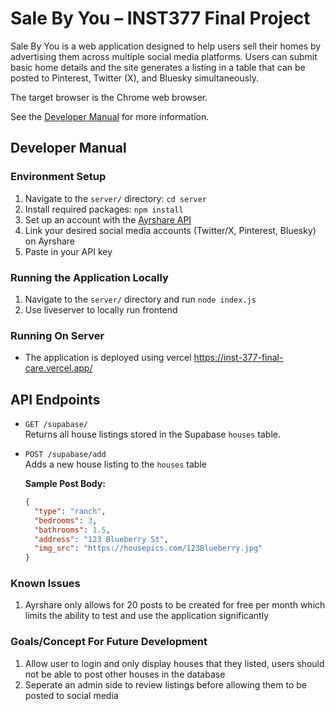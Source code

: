 # Sale By You – INST377 Final Project

Sale By You is a web application designed to help users sell their homes by advertising them across multiple social media platforms. Users can submit basic home details and the site generates a listing in a table that can be posted to Pinterest, Twitter (X), and Bluesky simultaneously.

The target browser is the Chrome web browser.

See the [Developer Manual](#developer-manual) for more information.

## Developer Manual

### Environment Setup

1. Navigate to the `server/` directory:
   `cd server`
2. Install required packages:
   `npm install`
3. Set up an account with the [Ayrshare API](https://www.ayrshare.com/)
4. Link your desired social media accounts (Twitter/X, Pinterest, Bluesky) on Ayrshare
5. Paste in your API key

### Running the Application Locally

1. Navigate to the `server/` directory and run
   `node index.js`
2. Use liveserver to locally run frontend

### Running On Server

- The application is deployed using vercel
  https://inst-377-final-care.vercel.app/

## API Endpoints

- `GET /supabase/`  
  Returns all house listings stored in the Supabase `houses` table.

- `POST /supabase/add`  
  Adds a new house listing to the `houses` table

  **Sample Post Body:**

  ```json
  {
    "type": "ranch",
    "bedrooms": 3,
    "bathrooms": 1.5,
    "address": "123 Blueberry St",
    "img_src": "https://housepics.com/123Blueberry.jpg"
  }
  ```

### Known Issues

1. Ayrshare only allows for 20 posts to be created for free per month which limits the ability to test and use the application significantly

### Goals/Concept For Future Development

1. Allow user to login and only display houses that they listed, users should not be able to post other houses in the database
2. Seperate an admin side to review listings before allowing them to be posted to social media
